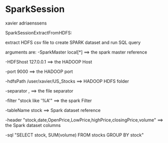 # SparkSession
xavier adriaenssens

SparkSessionExtractFromHDFS: 

extract HDFS csv file to create SPARK dataset and run SQL query

arguments are:
-SparkMaster local[*] ==> the spark master reference 

-HDFShost 127.0.0.1 ==> the HADOOP Host 

-port 9000 ==> the HADOOP port

-hdfsPath /user/xavier/US_Stocks   ==> HADOOP HDFS folder

-separator ,  ==> the file separator

-filter "stock like '%A'"   ==> the spark Filter

-tableName stock  ==> Spark dataset reference

-header "stock,date,OpenPrice,LowPrice,highPrice,closingPrice,volume" ==> the Spark dataset columns

-sql "SELECT stock, SUM(volume) FROM stocks GROUP BY stock"

